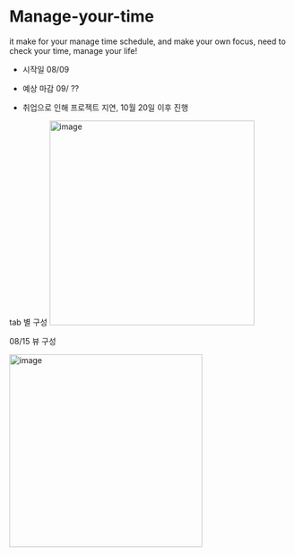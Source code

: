 # Manage-your-time
it make for your manage time schedule, and make your own focus, need to check your time, manage your life!


- 시작일 08/09
- 예상 마감 09/ ??

- 취업으로 인해 프로젝트 지연, 10월 20일 이후 진행

tab 별 구성
<img width="365" alt="image" src="https://user-images.githubusercontent.com/78361650/183590337-45cd94ab-fc82-439f-b4ef-d2864d460725.png">


08/15 뷰 구성

<img width="344" alt="image" src="https://user-images.githubusercontent.com/78361650/184605089-e635382e-7134-4d42-930f-417d1419ff6e.png">
